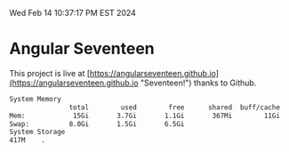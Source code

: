 Wed Feb 14 10:37:17 PM EST 2024

# Angular Seventeen


This project is live at [https://angularseventeen.github.io](https://angularseventeen.github.io "Seventeen!") thanks to Github.

```bash
System Memory
               total        used        free      shared  buff/cache   available
Mem:            15Gi       3.7Gi       1.1Gi       367Mi        11Gi        11Gi
Swap:          8.0Gi       1.5Gi       6.5Gi
System Storage
417M	.
```
